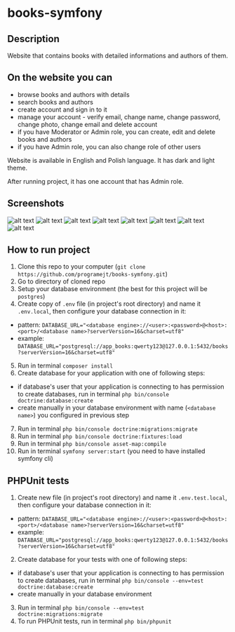 # books-symfony

## Description
Website that contains books with detailed informations and authors of them.

## On the website you can
- browse books and authors with details
- search books and authors
- create account and sign in to it
- manage your account - verify email, change name, change password, change photo, change email and delete account
- if you have Moderator or Admin role, you can create, edit and delete books and authors
- if you have Admin role, you can also change role of other users

Website is available in English and Polish language. It has dark and light theme.

After running project, it has one account that has Admin role.

## Screenshots
![alt text](https://github.com/programejt/books-symfony/blob/main/screenshots/screenshot-1.png)
![alt text](https://github.com/programejt/books-symfony/blob/main/screenshots/screenshot-2.png)
![alt text](https://github.com/programejt/books-symfony/blob/main/screenshots/screenshot-3.png)
![alt text](https://github.com/programejt/books-symfony/blob/main/screenshots/screenshot-4.png)
![alt text](https://github.com/programejt/books-symfony/blob/main/screenshots/screenshot-5.png)
![alt text](https://github.com/programejt/books-symfony/blob/main/screenshots/screenshot-6.png)
![alt text](https://github.com/programejt/books-symfony/blob/main/screenshots/screenshot-7.png)
![alt text](https://github.com/programejt/books-symfony/blob/main/screenshots/screenshot-8.png)

## How to run project
1. Clone this repo to your computer (`git clone https://github.com/programejt/books-symfony.git`)
2. Go to directory of cloned repo
3. Setup your database environment (the best for this project will be `postgres`)
4. Create copy of `.env` file (in project's root directory) and name it `.env.local`, then configure your database connection in it:
  - pattern: `DATABASE_URL="<database engine>://<user>:<password>@<host>:<port>/<database name>?serverVersion=16&charset=utf8"`
  - example: `DATABASE_URL="postgresql://app_books:qwerty123@127.0.0.1:5432/books?serverVersion=16&charset=utf8"`
5. Run in terminal `composer install`
6. Create database for your application with one of following steps:
  - if database's user that your application is connecting to has permission to create databases, run in terminal `php bin/console doctrine:database:create`
  - create manually in your database environment with name (`<database name>`) you configured in previous step
7. Run in terminal `php bin/console doctrine:migrations:migrate`
8. Run in terminal `php bin/console doctrine:fixtures:load`
9. Run in terminal `php bin/console asset-map:compile`
10. Run in terminal `symfony server:start` (you need to have installed symfony cli)

## PHPUnit tests
1. Create new file (in project's root directory) and name it `.env.test.local`, then configure your database connection in it:
  - pattern: `DATABASE_URL="<database engine>://<user>:<password>@<host>:<port>/<database name>?serverVersion=16&charset=utf8"`
  - example: `DATABASE_URL="postgresql://app_books:qwerty123@127.0.0.1:5432/books?serverVersion=16&charset=utf8"`
2. Create database for your tests with one of following steps:
  - if database's user that your application is connecting to has permission to create databases, run in terminal `php bin/console --env=test doctrine:database:create`
  - create manually in your database environment
3. Run in terminal `php bin/console --env=test doctrine:migrations:migrate`
4. To run PHPUnit tests, run in terminal `php bin/phpunit`
